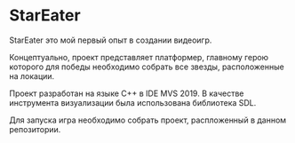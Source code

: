 # StarEater
<p> StarEater это мой первый опыт в создании видеоигр.</p>
<p> Концептуально, проект представляет  платформер, главному герою которого для победы необходимо собрать все звезды, расположенные на локации.</p>
<p> Проект разработан на языке С++  в IDE MVS 2019. В качестве инструмента визуализации была использована библиотека SDL.</p>
<p> Для запуска игра необходимо собрать проект, распложенный в данном репозитории.</p>
